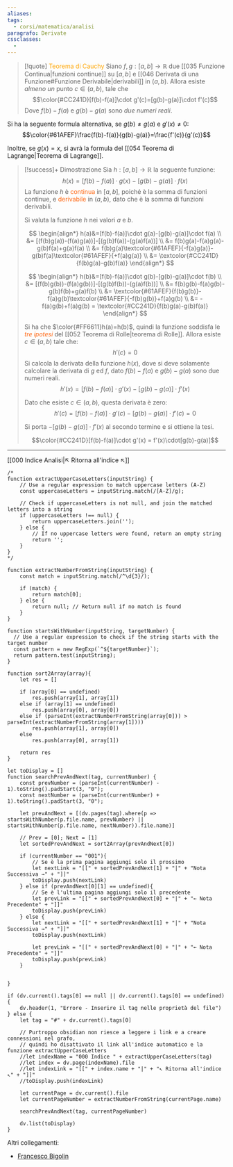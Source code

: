 ```yaml
---
aliases: 
tags:
  - corsi/matematica/analisi
paragrafo: Derivate
cssclasses:
  - 
---
```

> [!quote] <font color="orange">Teorema di Cauchy</font>
>Siano $f,g:[a,b]\to\mathbb{R}$ due [[035 Funzione Continua|funzioni continue]] su $[a,b]$ e [[046 Derivata di una Funzione#Funzione Derivabile|derivabili]] in $(a,b)$.
>Allora esiste *almeno un* punto $c\in (a,b)$, tale che 
>$$\color{#CC241D}[f(b)-f(a)]\cdot g'(c)=[g(b)-g(a)]\cdot f'(c)$$
>Dove $f(b)-f(a)$ e $g(b)-g(a)$ sono *due numeri reali*.

Si ha la seguente formula alternativa, se $g(b)\neq g(a)$ e $g'(x)\neq 0$:
$$\color{#61AFEF}\frac{f(b)-f(a)}{g(b)-g(a)}=\frac{f'(c)}{g'(c)}$$

Inoltre, se $g(x)=x$, si avrà la formula del [[054 Teorema di Lagrange|Teorema di Lagrange]].


> [!success]+ Dimostrazione
> Sia $h:[a,b]\to \mathbb{R}$ la seguente funzione: $$h(x)=[f(b)-f(a)]\cdot g(x)-[g(b)-g(a)]\cdot f(x)$$
> La funzione $h$ è <font color="#FF6611">continua</font> in $[a,b]$, poiché è la somma di funzioni continue, e <font color="#FF6611">derivabile</font> in $(a,b)$, dato che è la somma di funzioni derivabili.
> 
> Si valuta la funzione $h$ nei valori $a$ e $b$.
> 
> $$
> \begin{align*}
> h(a)&=[f(b)-f(a)]\cdot g(a)-[g(b)-g(a)]\cdot f(a) \\
> &= [(f(b)g(a))-(f(a)g(a))]-[(g(b)f(a))-(g(a)f(a))] \\
> &= f(b)g(a)-f(a)g(a)-g(b)f(a)+g(a)f(a) \\
> &= f(b)g(a)\textcolor{#61AFEF}{-f(a)g(a)}-g(b)f(a)\textcolor{#61AFEF}{+f(a)g(a)} \\
> &= \textcolor{#CC241D}{f(b)g(a)-g(b)f(a)}
> \end{align*}
> $$
> 
> 
> $$
> \begin{align*}
> h(b)&=[f(b)-f(a)]\cdot g(b)-[g(b)-g(a)]\cdot f(b) \\
> &= [(f(b)g(b))-(f(a)g(b))]-[(g(b)f(b))-(g(a)f(b))] \\
> &= f(b)g(b)-f(a)g(b)-g(b)f(b)+g(a)f(b) \\
> &= \textcolor{#61AFEF}{f(b)g(b)}-f(a)g(b)\textcolor{#61AFEF}{-f(b)g(b)}+f(a)g(b) \\
> &= -f(a)g(b)+f(a)g(b) = \textcolor{#CC241D}{f(b)g(a)-g(b)f(a)}
> \end{align*}
> $$
> 
> 
> Si ha che $\color{#FF6611}h(a)=h(b)$, quindi la funzione soddisfa le <font color="#FF6611"><i>tre ipotesi</i></font> del [[052 Teorema di Rolle|teorema di Rolle]]. Allora esiste $c\in(a,b)$ tale che: $$h'(c)=0$$
> Si calcola la derivata della funzione $h(x)$, dove si deve solamente calcolare la derivata di $g$ ed $f$, dato $f(b)-f(a)$ e $g(b)-g(a)$ sono due numeri reali. 
> $$h'(x)=[f(b)-f(a)]\cdot g'(x)-[g(b)-g(a)]\cdot f'(x)$$
> 
> Dato che esiste $c\in (a,b)$, questa derivata è zero:
> $$h'(c)=[f(b)-f(a)]\cdot g'(c)-[g(b)-g(a)]\cdot f'(c)=0$$
> 
> 
> Si porta $-[g(b)-g(a)]\cdot f'(x)$ al secondo termine e si ottiene la tesi.
> 
> $$\color{#CC241D}[f(b)-f(a)]\cdot g'(x) = f'(x)\cdot[g(b)-g(a)]$$


___
[[000 Indice Analisi|↖ Ritorna all'indice ↖]]

```dataviewjs
/*
function extractUpperCaseLetters(inputString) {
	// Use a regular expression to match uppercase letters (A-Z)
	const uppercaseLetters = inputString.match(/[A-Z]/g);
	
	// Check if uppercaseLetters is not null, and join the matched letters into a string
	if (uppercaseLetters !== null) {
		return uppercaseLetters.join('');
	} else {
	    // If no uppercase letters were found, return an empty string
	    return '';
	}
}
*/

function extractNumberFromString(inputString) {
	const match = inputString.match(/^\d{3}/);
	
	if (match) {
		return match[0];
	} else {
		return null; // Return null if no match is found
	}
}

function startsWithNumber(inputString, targetNumber) {
  // Use a regular expression to check if the string starts with the target number
  const pattern = new RegExp(`^${targetNumber}`);
  return pattern.test(inputString);
}

function sort2Array(array){
	let res = []
	
	if (array[0] == undefined)
		res.push(array[1], array[1])
	else if (array[1] == undefined)
		res.push(array[0], array[0])
	else if (parseInt(extractNumberFromString(array[0])) > parseInt(extractNumberFromString(array[1])))
		res.push(array[1], array[0])
	else
		res.push(array[0], array[1])
	
	return res
}

let toDisplay = []
function searchPrevAndNext(tag, currentNumber) {
	const prevNumber = (parseInt(currentNumber) - 1).toString().padStart(3, "0");
	const nextNumber = (parseInt(currentNumber) + 1).toString().padStart(3, "0");
	
	let prevAndNext = [(dv.pages(tag).where(p => startsWithNumber(p.file.name, prevNumber) || startsWithNumber(p.file.name, nextNumber)).file.name)]
	
	// Prev = [0]; Next = [1]
	let sortedPrevAndNext = sort2Array(prevAndNext[0])
	
	if (currentNumber == "001"){ 
		// Se è la prima pagina aggiungi solo il prossimo
		let nextLink = "[[" + sortedPrevAndNext[1] + "|" + "Nota Successiva →" + "]]"
		toDisplay.push(nextLink)
	} else if (prevAndNext[0][1] == undefined){
		// Se è l'ultima pagina aggiungi solo il precedente
		let prevLink = "[[" + sortedPrevAndNext[0] + "|" + "← Nota Precedente" + "]]"
		toDisplay.push(prevLink)
	} else {
		let nextLink = "[[" + sortedPrevAndNext[1] + "|" + "Nota Successiva →" + "]]"
		toDisplay.push(nextLink)
		
		let prevLink = "[[" + sortedPrevAndNext[0] + "|" + "← Nota Precedente" + "]]"
		toDisplay.push(prevLink)
	}
	
	
}

if (dv.current().tags[0] == null || dv.current().tags[0] == undefined){
	dv.header(1, "Errore - Inserire il tag nelle proprietà del file")
} else {
	let tag = "#" + dv.current().tags[0]

	// Purtroppo obsidian non riesce a leggere i link e a creare connessioni nel grafo,
	// quindi ho disattivato il link all'indice automatico e la funzione extractUpperCaseLetters
	//let indexName = "000 Indice " + extractUpperCaseLetters(tag)
	//let index = dv.page(indexName).file
	//let indexLink = "[[" + index.name + "|" + "↖ Ritorna all'indice ↖" + "]]"
	//toDisplay.push(indexLink)
	
	let currentPage = dv.current().file
	let currentPageNumber = extractNumberFromString(currentPage.name)
	
	searchPrevAndNext(tag, currentPageNumber)
	
	dv.list(toDisplay)
}
```

Altri collegamenti: 
- [Francesco Bigolin](https://youtu.be/Qb8wtcC80uM?si=JGQKwZoBci0BMSVE)